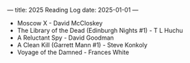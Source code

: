—
title: 2025 Reading Log
date: 2025-01-01
—
 
 - Moscow X - David McCloskey
 - The Library of the Dead (Edinburgh Nights #1) - T L Huchu
 - A Reluctant Spy - David Goodman
 - A Clean Kill (Garrett Mann #1) - Steve Konkoly
 - Voyage of the Damned - Frances White